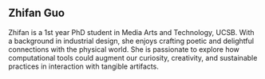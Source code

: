 ## Zhifan Guo

Zhifan is a 1st year PhD student in Media Arts and Technology, UCSB. With a background in industrial design, she enjoys crafting poetic and delightful connections with the physical world. She is passionate to explore how computational tools could augment our curiosity, creativity, and sustainable practices in interaction with tangible artifacts.
